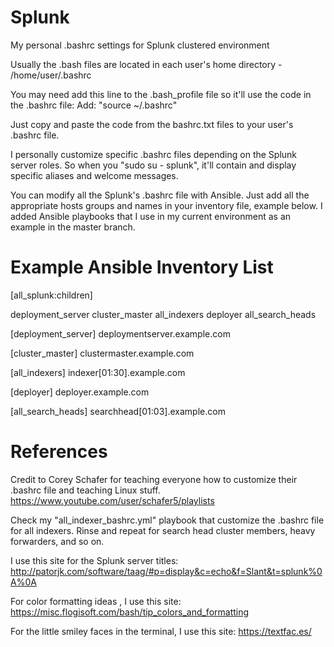 # Splunk
My personal .bashrc settings for Splunk clustered environment

Usually the .bash files are located in each user's home directory - /home/user/.bashrc

You may need add this line to the .bash_profile file so it'll use the code in the .bashrc file:
Add: "source ~/.bashrc"

Just copy and paste the code from the bashrc.txt files to your user's .bashrc file. 

I personally customize specific .bashrc files depending on the Splunk server roles. 
So when you "sudo su - splunk", it'll contain and display specific aliases and welcome messages. 

You can modify all the Splunk's .bashrc file with Ansible. 
Just add all the appropriate hosts groups and names in your inventory file, example below. 
I added Ansible playbooks that I use in my current environment as an example in the master branch. 

# Example Ansible Inventory List
[all_splunk:children]

deployment_server
cluster_master
all_indexers
deployer
all_search_heads

[deployment_server]
deploymentserver.example.com

[cluster_master]
clustermaster.example.com

[all_indexers]
indexer[01:30].example.com

[deployer]
deployer.example.com

[all_search_heads]
searchhead[01:03].example.com


# References

Credit to Corey Schafer for teaching everyone how to customize their .bashrc file and teaching Linux stuff. 
https://www.youtube.com/user/schafer5/playlists


Check my "all_indexer_bashrc.yml" playbook that customize the .bashrc file for all indexers. 
Rinse and repeat for search head cluster members, heavy forwarders, and so on. 

I use this site for the Splunk server titles:
http://patorjk.com/software/taag/#p=display&c=echo&f=Slant&t=splunk%0A%0A

For color formatting ideas , I use this site:
https://misc.flogisoft.com/bash/tip_colors_and_formatting

For the little smiley faces in the terminal, I use this site:
https://textfac.es/
